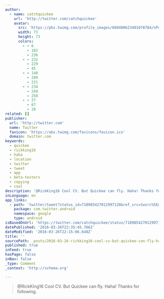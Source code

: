 ```yaml
---
author:
  - name: catchquickee
    url: 'http://twitter.com/catchquickee'
    avatar:
      src: 'https://pbs.twimg.com/profile_images/689480623401078784/nPo81-3r_bigger.jpg'
      width: 73
      height: 73
      colors:
        - - 6
          - 182
          - 236
        - - 232
          - 229
          - 45
        - - 140
          - 209
          - 231
        - - 234
          - 249
          - 250
        - - 37
          - 67
          - 28
related: []
publisher:
  url: 'http://twitter.com'
  name: Twitter
  favicon: 'https://abs.twimg.com/favicons/favicon.ico'
  domain: twitter.com
keywords:
  - quickee
  - rickking16
  - haha
  - location
  - twitter
  - tweet
  - app
  - beta-testers
  - copying
  - cool
description: '@RickKing16 Cool CV. But Quickee can fly. Haha! Thanks for following.'
inLanguage: en
app_links:
  - path: 'twitter/tweet?status_id=710985427012997120&ref_src=twsrc%5Egoogle%7Ctwcamp%5Eandroidseo%7Ctwgr%5Estatus%7Ctwterm%5E710985427012997120'
    package: com.twitter.android
    namespace: google
    type: android
isBasedOnUrl: 'https://twitter.com/catchquickee/status/710985427012997120'
datePublished: '2016-03-26T22:35:45.766Z'
dateModified: '2016-03-26T22:15:06.648Z'
title: ''
sourcePath: _posts/2016-03-26-rickking16-cool-cv-but-quickee-can-fly-haha-thanks-for-f.md
published: true
inFeed: true
hasPage: false
inNav: false
_type: Comment
_context: 'http://schema.org'

---
```

> @RickKing16 Cool CV. But Quickee can fly. Haha! Thanks for following.